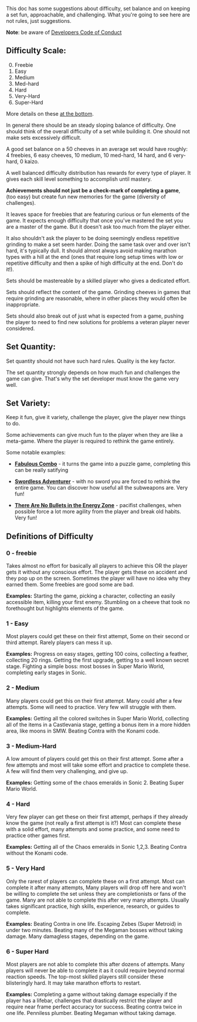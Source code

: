 This doc has some suggestions about difficulty, set balance and on keeping a set fun, approachable, and challenging. What you're going to see here are not rules, just suggestions.

**Note**: be aware of [Developers Code of Conduct](/guidelines/devs/dev-coc/)

## Difficulty Scale:

0. Freebie
1. Easy
2. Medium
3. Med-hard
4. Hard
5. Very-Hard
6. Super-Hard

More details on these [at the bottom](#definitions-of-difficulty).

In general there should be an steady sloping balance of difficulty. One should think of the overall difficulty of a set while building it. One should not make sets excessively difficult.

A good set balance on a 50 cheeves in an average set would have roughly: 4 freebies, 6 easy cheeves, 10 medium, 10 med-hard, 14 hard, and 6 very-hard, 0 kaizo.

A well balanced difficulty distribution has rewards for every type of player. It gives each skill level something to accomplish until mastery.

**Achievements should not just be a check-mark of completing a game**, (too easy) but create fun new memories for the game (diversity of challenges).

It leaves space for freebies that are featuring curious or fun elements of the game. It expects enough difficulty that once you've mastered the set you are a master of the game. But it doesn't ask too much from the player either.

It also shouldn't ask the player to be doing seemingly endless repetitive grinding to make a set seem harder. Doing the same task over and over isn't hard, it's typically dull. It should almost always avoid making marathon types with a hill at the end (ones that require long setup times with low or repetitive difficulty and then a spike of high difficulty at the end. Don't do it!).

Sets should be mastereable by a skilled player who gives a dedicated effort.

Sets should reflect the content of the game. Grinding cheeves in games that require grinding are reasonable, where in other places they would often be inappropriate.

Sets should also break out of just what is expected from a game, pushing the player to need to find new solutions for problems a veteran player never considered.



## Set Quantity:

Set quantity should not have such hard rules. Quality is the key factor.

The set quantity strongly depends on how much fun and challenges the game can give. That's why the set developer must know the game very well.


## Set Variety:

Keep it fun, give it variety, challenge the player, give the player new things to do.

Some achievements can give much fun to the player when they are like a meta-game. Where the player is required to rethink the game entirely.

Some notable examples:

- **[Fabulous Combo](http://retroachievements.org/achievement/8939)** - it turns the game into a puzzle game, completing this can be really satifying

- **[Swordless Adventurer](http://retroachievements.org/achievement/33775)** - with no sword you are forced to rethink the entire game. You can discover how useful all the subweapons are. Very fun!

- **[There Are No Bullets in the Energy Zone](http://retroachievements.org/achievement/6770)** - pacifist challenges, when possible force a lot more agility from the player and break old habits. Very fun!



## Definitions of Difficulty

### 0 - freebie

Takes almost no effort for basically all players to achieve this OR the player gets it without any conscious effort. The player gets these on accident and they pop up on the screen. Sometimes the player will have no idea why they earned them. Some freebies are good some are bad.

**Examples:** Starting the game, picking a character, collecting an easily accessible item, killing your first enemy. Stumbling on a cheeve that took no forethought but highlights elements of the game.


### 1 - Easy

Most players could get these on their first attempt, Some on their second or third attempt. Rarely players can mess it up.

**Examples:** Progress on easy stages, getting 100 coins, collecting a feather, collecting 20 rings. Getting the first upgrade, getting to a well known secret stage. Fighting a simple boss: most bosses in Super Mario World, completing early stages in Sonic.


### 2 - Medium

Many players could get this on their first attempt. Many could after a few attempts. Some will need to practice. Very few will struggle with them.

**Examples:** Getting all the colored switches in Super Mario World, collecting all of the items in a Castlevania stage, getting a bonus item in a more hidden area, like moons in SMW. Beating Contra with the Konami code.


### 3 - Medium-Hard

A low amount of players could get this on their first attempt. Some after a few attempts and most will take some effort and practice to complete these. A few will find them very challenging, and give up.

**Examples:** Getting some of the chaos emeralds in Sonic 2. Beating Super Mario World.


### 4 - Hard

Very few player can get these on their first attempt, perhaps if they already know the game (not really a first attempt is it?) Most can complete these with a solid effort, many attempts and some practice, and some need to practice other games first.

**Examples:** Getting all of the Chaos emeralds in Sonic 1,2,3. Beating Contra without the Konami code.

### 5 - Very Hard

Only the rarest of players can complete these on a first attempt. Most can complete it after many attempts, Many players will drop off here and won't be willing to complete the set unless they are completionists or fans of the game. Many are not able to complete this after very many attempts. Usually takes significant practice, high skills, experience, research, or guides to complete.

**Examples:** Beating Contra in one life. Escaping Zebes (Super Metroid) in under two minutes. Beating many of the Megaman bosses without taking damage. Many damagless stages, depending on the game.

### 6 - Super Hard

Most players are not able to complete this after dozens of attempts. Many players will never be able to complete it as it could require beyond normal reaction speeds. The top-most skilled players still consider these blisteringly hard. It may take marathon efforts to restart.

**Examples:** Completing a game without taking damage especially if the player has a lifebar, challenges that drastically restrict the player and require near frame perfect accuracy tor success. Beating contra twice in one life. Penniless plumber. Beating Megaman without taking damage.

